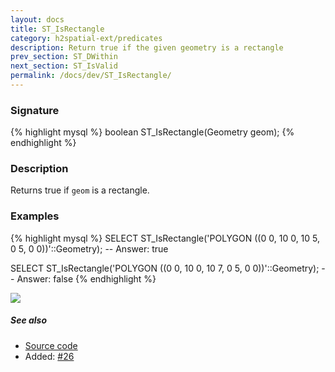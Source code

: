 ```yaml
---
layout: docs
title: ST_IsRectangle
category: h2spatial-ext/predicates
description: Return true if the given geometry is a rectangle
prev_section: ST_DWithin
next_section: ST_IsValid
permalink: /docs/dev/ST_IsRectangle/
---
```


### Signature

{% highlight mysql %}
boolean ST_IsRectangle(Geometry geom);
{% endhighlight %}

### Description

Returns true if `geom` is a rectangle.

### Examples

{% highlight mysql %}
SELECT ST_IsRectangle('POLYGON ((0 0, 10 0, 10 5, 0 5, 0 0))'::Geometry);
-- Answer:    true

SELECT ST_IsRectangle('POLYGON ((0 0, 10 0, 10 7, 0 5, 0 0))'::Geometry);
-- Answer:    false
{% endhighlight %}

<img class="displayed" src="../ST_IsRectangle.png"/>

##### See also

* <a href="https://github.com/irstv/H2GIS/blob/master/h2spatial-ext/src/main/java/org/h2gis/h2spatialext/function/spatial/predicates/ST_IsRectangle.java" target="_blank">Source code</a>
* Added: <a href="https://github.com/irstv/H2GIS/pull/26" target="_blank">#26</a>
